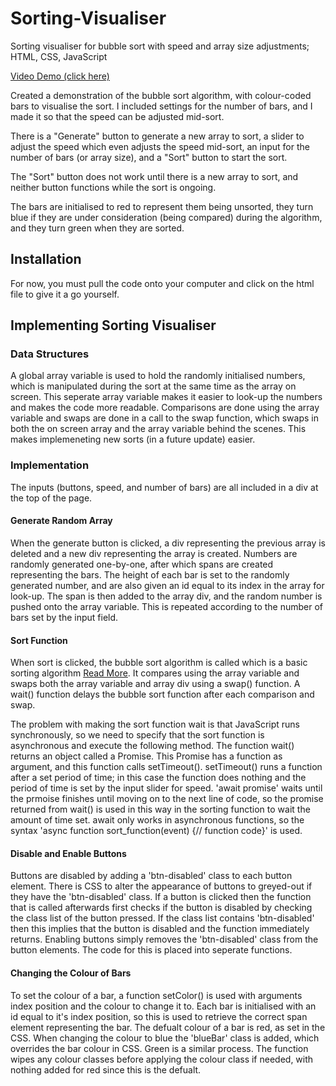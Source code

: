 # Sorting-Visualiser

Sorting visualiser for bubble sort with speed and array size adjustments; HTML, CSS, JavaScript

[Video Demo (click here)](https://www.youtube.com/watch?v=Dv8TWTYSgrY)

Created a demonstration of the bubble sort algorithm, with colour-coded bars to visualise the sort. I included settings for the number of bars, and I made it so that the speed can be adjusted mid-sort. 

There is a "Generate" button to generate a new array to sort, a slider to adjust the speed which even adjusts the speed mid-sort, an input for the number of bars (or array size), and a "Sort" button to start the sort. 

The "Sort" button does not work until there is a new array to sort, and neither button functions while the sort is ongoing. 

The bars are initialised to red to represent them being unsorted, they turn blue if they are under consideration (being compared) during the algorithm, and they turn green when they are sorted. 

## Installation

For now, you must pull the code onto your computer and click on the html file to give it a go yourself. 

## Implementing Sorting Visualiser

### Data Structures

A global array variable is used to hold the randomly initialised numbers, which is manipulated during the sort at the same time as the array on screen. This seperate array variable makes it easier to look-up the numbers and makes the code more readable. Comparisons are done using the array variable and swaps are done in a call to the swap function, which swaps in both the on screen array and the array variable behind the scenes. This makes implemeneting new sorts (in a future update) easier. 

### Implementation

The inputs (buttons, speed, and number of bars) are all included in a div at the top of the page. 

#### Generate Random Array

When the generate button is clicked, a div representing the previous array is deleted and a new div representing the array is created. Numbers are randomly generated one-by-one, after which spans are created representing the bars. The height of each bar is set to the randomly generated number, and are also given an id equal to its index in the array for look-up. The span is then added to the array div, and the random number is pushed onto the array variable. This is repeated according to the number of bars set by the input field. 

#### Sort Function

When sort is clicked, the bubble sort algorithm is called which is a basic sorting algorithm [Read More](https://en.wikipedia.org/wiki/Bubble_sort). It compares using the array variable and swaps both the array variable and array div using a swap() function. A wait() function delays the bubble sort function after each comparison and swap. 

The problem with making the sort function wait is that JavaScript runs synchronously, so we need to specify that the sort function is asynchronous and execute the following method. The function wait() returns an object called a Promise. This Promise has a function as argument, and this function calls setTimeout(). setTimeout() runs a function after a set period of time; in this case the function does nothing and the period of time is set by the input slider for speed. 'await promise' waits until the prmoise finishes until moving on to the next line of code, so the promise returned from wait() is used in this way in the sorting function to wait the amount of time set. await only works in asynchronous functions, so the syntax 'async function sort_function(event) {// function code}' is used. 

#### Disable and Enable Buttons

Buttons are disabled by adding a 'btn-disabled' class to each button element. There is CSS to alter the appearance of buttons to greyed-out if they have the 'btn-disabled' class. If a button is clicked then the function that is called afterwards first checks if the button is disabled by checking the class list of the button pressed. If the class list contains 'btn-disabled' then this implies that the button is disabled and the function immediately returns. Enabling buttons simply removes the 'btn-disabled' class from the button elements. The code for this is placed into seperate functions. 

#### Changing the Colour of Bars

To set the colour of a bar, a function setColor() is used with arguments index position and the colour to change it to. Each bar is initialised with an id equal to it's index position, so this is used to retrieve the correct span element representing the bar. The defualt colour of a bar is red, as set in the CSS. When changing the colour to blue the 'blueBar' class is added, which overrides the bar colour in CSS. Green is a similar process. The function wipes any colour classes before applying the colour class if needed, with nothing added for red since this is the defualt. 
